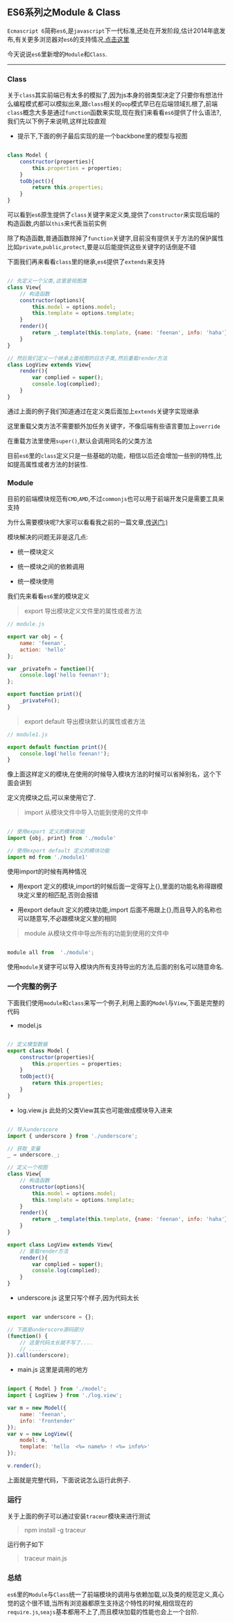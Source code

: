 ## ES6系列之Module & Class

`Ecmascript 6`简称`es6`,是`javascript`下一代标准,还处在开发阶段,估计2014年底发布,有关更多浏览器对`es6`的支持情况,<a href="http://kangax.github.io/compat-table/es6/" target="_blank">点击这里</a>

今天说说`es6`里新增的`Module`和`Class`.

---

### Class

关于`class`其实前端已有太多的模拟了,因为js本身的弱类型决定了只要你有想法什么编程模式都可以模拟出来,跟`class`相关的`oop`模式早已在后端领域扎根了,前端`class`概念大多是通过`function`函数来实现,现在我们来看看`es6`提供了什么语法?,我们先以下例子来说明,这样比较直观

 * 提示下,下面的例子最后实现的是一个backbone里的模型与视图

```js

class Model {
	constructor(properties){
		this.properties = properties;
	}
	toObject(){
		return this.properties;
	}
}

```

可以看到`es6`原生提供了`class`关键字来定义类,提供了`constructor`来实现后端的构造函数,内部以`this`来代表当前实例

除了构造函数,普通函数除掉了`function`关键字,目前没有提供关于方法的保护属性比如`private`,`public`,`protect`,要是以后能提供这些关键字的话倒是不错

下面我们再来看看`class`里的继承,`es6`提供了`extends`来支持

```js

// 先定义一个父类,这里是视图类
class View{
	// 构造函数
	constructor(options){
		this.model = options.model;
		this.template = options.template;
	}
	render(){
		return _.template(this.template, {name: 'feenan', info: 'haha'});
	}
}

// 然后我们定义一个继承上面视图的日志子类,然后重载render方法
class LogView extends View{
	render(){
		var complied = super();
		console.log(complied);
	}
}

```

通过上面的例子我们知道通过在定义类后面加上`extends`关键字实现继承

这里重载父类方法不需要额外加任务关键字，不像后端有些语言要加上`override`

在重载方法里使用`super()`,默认会调用同名的父类方法

目前`es6`里的`class`定义只是一些基础的功能，相信以后还会增加一些别的特性,比如提高属性或者方法的封装性.


### Module

目前的前端模块规范有`CMD`,`AMD`,不过`commonjs`也可以用于前端开发只是需要工具来支持

为什么需要模块呢?大家可以看看我之前的一篇文章,<a href="http://www.ifeenan.com/~posts/JavaScript/2014-06-30-%E4%B8%BA%E4%BB%80%E4%B9%88%E9%9C%80%E8%A6%81web%E6%A8%A1%E5%9D%97.md" target="_blank">传送门:)</a>

模块解决的问题无非是这几点:

* 统一模块定义

* 统一模块之间的依赖调用

* 统一模块使用

我们先来看看`es6`里的模块定义

> export 导出模块定义文件里的属性或者方法

```js
// module.js

export var obj = {
	name: 'feenan',
	action: 'hello'
};

var _privateFn = function(){
	console.log('hello feenan!');
};

export function print(){
	_privateFn();
}

```

> export default 导出模块默认的属性或者方法

```js
// module1.js

export default function print(){
	console.log('hello feenan!');
}

```

像上面这样定义的模块,在使用的时候导入模块方法的时候可以省掉别名，这个下面会讲到


定义完模块之后,可以来使用它了.

> import 从模块文件中导入功能到使用的文件中

```js

// 使用export 定义的模块功能
import {obj, print} from './module'

// 使用export default 定义的模块功能
import md from './module1'

```

使用import的时候有两种情况

* 用export 定义的模块,import的时候后面一定得写上{},里面的功能名称得跟模块定义里的相匹配,否则会报错

* 用export default 定义的模块功能,import 后面不用跟上{},而且导入的名称也可以随意写,不必跟模块定义里的相同

> module 从模块文件中导出所有的功能到使用的文件中

```js

module all from  './module';

```

使用`module`关键字可以导入模块内所有支持导出的方法,后面的别名可以随意命名.


### 一个完整的例子


下面我们使用`module`和`class`来写一个例子,利用上面的`Model`与`View`,下面是完整的代码

* model.js

```js

// 定义模型数据 
export class Model {
	constructor(properties){
		this.properties = properties;
	}
	toObject(){
		return this.properties;
	}
}

```

* log.view.js  此处的父类View其实也可能做成模块导入进来

```js

// 导入underscore
import { underscore } from './underscore';

// 获取_变量
_ = underscore._;

// 定义一个视图
class View{
	// 构造函数
	constructor(options){
		this.model = options.model;
		this.template = options.template;
	}
	render(){
		return _.template(this.template, {name: 'feenan', info: 'haha'});
	}
}

export class LogView extends View{
	// 重载render方法
	render(){
		var complied = super();
		console.log(complied);
	}
}

```

* underscore.js 这里只写个样子,因为代码太长

```js

export  var underscore = {}; 

// 下面是underscore源码部分
(function() {
	// 这里代码太长就不写了....
	// ......
}).call(underscore);

```

* main.js 这里是调用的地方

```js

import { Model } from './model';
import { LogView } from './log.view';

var m = new Model({
	name: 'feenan',
	info: 'frontender'
});
var v = new LogView({
	model: m,
	template: 'hello  <%= name%> ! <%= info%>'
});

v.render();

```

上面就是完整代码，下面说说怎么运行此例子.

### 运行

关于上面的例子可以通过安装`traceur`模块来进行测试

> npm install -g traceur

运行例子如下

> traceur main.js

### 总结

`es6`里的`Module`与`Class`统一了前端模块的调用与依赖加载,以及类的规范定义,真心觉的这个很不错,当所有浏览器都原生支持这个特性的时候,相信现在的`require.js`,`seajs`基本都用不上了,而且模块加载的性能也会上一个台阶.

